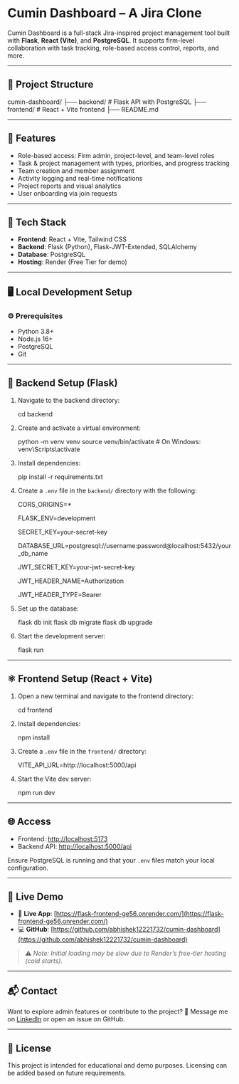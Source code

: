 
# Cumin Dashboard – A Jira Clone

Cumin Dashboard is a full-stack Jira-inspired project management tool built with **Flask**, **React (Vite)**, and **PostgreSQL**. It supports firm-level collaboration with task tracking, role-based access control, reports, and more.

---

## 📁 Project Structure


cumin-dashboard/
├── backend/        # Flask API with PostgreSQL
├── frontend/       # React + Vite frontend
├── README.md



---

## 🚀 Features

- Role-based access: Firm admin, project-level, and team-level roles
- Task & project management with types, priorities, and progress tracking
- Team creation and member assignment
- Activity logging and real-time notifications
- Project reports and visual analytics
- User onboarding via join requests

---

## 🧰 Tech Stack

- **Frontend**: React + Vite, Tailwind CSS
- **Backend**: Flask (Python), Flask-JWT-Extended, SQLAlchemy
- **Database**: PostgreSQL
- **Hosting**: Render (Free Tier for demo)

---

## 🖥️ Local Development Setup

### ⚙️ Prerequisites

- Python 3.8+
- Node.js 16+
- PostgreSQL
- Git

---

## 🐍 Backend Setup (Flask)

1. Navigate to the backend directory:


   cd backend


2. Create and activate a virtual environment:


   python -m venv venv
   source venv/bin/activate   # On Windows: venv\Scripts\activate


3. Install dependencies:

   pip install -r requirements.txt


4. Create a `.env` file in the `backend/` directory with the following:

   CORS_ORIGINS=*
   
   FLASK_ENV=development
   
   SECRET_KEY=your-secret-key
   
   DATABASE_URL=postgresql://username:password@localhost:5432/your_db_name
   
   JWT_SECRET_KEY=your-jwt-secret-key
   
   JWT_HEADER_NAME=Authorization
   
   JWT_HEADER_TYPE=Bearer


6. Set up the database:


   flask db init
   flask db migrate
   flask db upgrade


7. Start the development server:


   flask run


---

## ⚛️ Frontend Setup (React + Vite)

1. Open a new terminal and navigate to the frontend directory:


   cd frontend


2. Install dependencies:

   npm install

3. Create a `.env` file in the `frontend/` directory:

   VITE_API_URL=http://localhost:5000/api

4. Start the Vite dev server:

   npm run dev

---

## 🌐 Access

* Frontend: [http://localhost:5173](http://localhost:5173)
* Backend API: [http://localhost:5000/api](http://localhost:5000/api)

Ensure PostgreSQL is running and that your `.env` files match your local configuration.

---

## 🧪 Live Demo

* 🔗 **Live App**: [https://flask-frontend-ge56.onrender.com/](https://flask-frontend-ge56.onrender.com/)
* 💻 **GitHub**: [https://github.com/abhishek12221732/cumin-dashboard](https://github.com/abhishek12221732/cumin-dashboard)

> ⚠️ *Note: Initial loading may be slow due to Render’s free-tier hosting (cold starts).*

---

## 📬 Contact

Want to explore admin features or contribute to the project?
📩 Message me on [LinkedIn](https://www.linkedin.com/in/abhishekkumar1732/) or open an issue on GitHub.

---

## 📝 License

This project is intended for educational and demo purposes. Licensing can be added based on future requirements.


